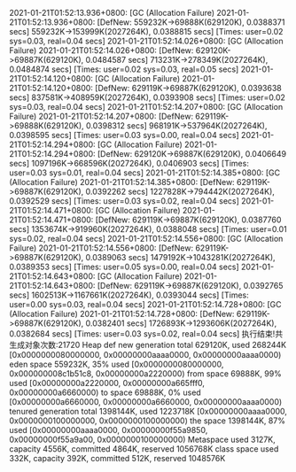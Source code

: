 2021-01-21T01:52:13.936+0800: [GC (Allocation Failure) 2021-01-21T01:52:13.936+0800: [DefNew: 559232K->69888K(629120K), 0.0388371 secs] 559232K->153999K(2027264K), 0.0388815 secs] [Times: user=0.02 sys=0.03, real=0.04 secs] 
2021-01-21T01:52:14.026+0800: [GC (Allocation Failure) 2021-01-21T01:52:14.026+0800: [DefNew: 629120K->69887K(629120K), 0.0484587 secs] 713231K->278349K(2027264K), 0.0484874 secs] [Times: user=0.02 sys=0.03, real=0.05 secs] 
2021-01-21T01:52:14.120+0800: [GC (Allocation Failure) 2021-01-21T01:52:14.120+0800: [DefNew: 629119K->69887K(629120K), 0.0393638 secs] 837581K->408959K(2027264K), 0.0393908 secs] [Times: user=0.02 sys=0.03, real=0.04 secs] 
2021-01-21T01:52:14.207+0800: [GC (Allocation Failure) 2021-01-21T01:52:14.207+0800: [DefNew: 629119K->69888K(629120K), 0.0398312 secs] 968191K->537964K(2027264K), 0.0398595 secs] [Times: user=0.03 sys=0.00, real=0.04 secs] 
2021-01-21T01:52:14.294+0800: [GC (Allocation Failure) 2021-01-21T01:52:14.294+0800: [DefNew: 629120K->69887K(629120K), 0.0406649 secs] 1097196K->668596K(2027264K), 0.0406903 secs] [Times: user=0.03 sys=0.01, real=0.04 secs] 
2021-01-21T01:52:14.385+0800: [GC (Allocation Failure) 2021-01-21T01:52:14.385+0800: [DefNew: 629119K->69887K(629120K), 0.0392262 secs] 1227828K->794442K(2027264K), 0.0392529 secs] [Times: user=0.03 sys=0.02, real=0.04 secs] 
2021-01-21T01:52:14.471+0800: [GC (Allocation Failure) 2021-01-21T01:52:14.471+0800: [DefNew: 629119K->69887K(629120K), 0.0387760 secs] 1353674K->919960K(2027264K), 0.0388048 secs] [Times: user=0.01 sys=0.02, real=0.04 secs] 
2021-01-21T01:52:14.556+0800: [GC (Allocation Failure) 2021-01-21T01:52:14.556+0800: [DefNew: 629119K->69887K(629120K), 0.0389063 secs] 1479192K->1043281K(2027264K), 0.0389353 secs] [Times: user=0.05 sys=0.00, real=0.04 secs] 
2021-01-21T01:52:14.643+0800: [GC (Allocation Failure) 2021-01-21T01:52:14.643+0800: [DefNew: 629119K->69887K(629120K), 0.0392765 secs] 1602513K->1167661K(2027264K), 0.0393044 secs] [Times: user=0.00 sys=0.03, real=0.04 secs] 
2021-01-21T01:52:14.728+0800: [GC (Allocation Failure) 2021-01-21T01:52:14.728+0800: [DefNew: 629119K->69887K(629120K), 0.0382401 secs] 1726893K->1293606K(2027264K), 0.0382684 secs] [Times: user=0.03 sys=0.02, real=0.04 secs] 
执行结束!共生成对象次数:21720
Heap
 def new generation   total 629120K, used 268244K [0x0000000080000000, 0x00000000aaaa0000, 0x00000000aaaa0000)
  eden space 559232K,  35% used [0x0000000080000000, 0x000000008c1b51c8, 0x00000000a2220000)
  from space 69888K,  99% used [0x00000000a2220000, 0x00000000a665fff0, 0x00000000a6660000)
  to   space 69888K,   0% used [0x00000000a6660000, 0x00000000a6660000, 0x00000000aaaa0000)
 tenured generation   total 1398144K, used 1223718K [0x00000000aaaa0000, 0x0000000100000000, 0x0000000100000000)
   the space 1398144K,  87% used [0x00000000aaaa0000, 0x00000000f55a9850, 0x00000000f55a9a00, 0x0000000100000000)
 Metaspace       used 3127K, capacity 4556K, committed 4864K, reserved 1056768K
  class space    used 332K, capacity 392K, committed 512K, reserved 1048576K